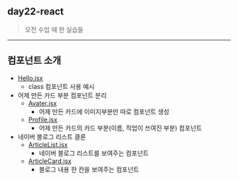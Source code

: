 ## day22-react

> 오전 수업 때 한 실습들

---

## 컴포넌트 소개

- [Hello.jsx](./src/components/Hello.jsx)
  - class 컴포넌트 사용 예시
- 어제 만든 카드 부분 컴포넌트 분리
  - [Avater.jsx](./src/components/Avater.jsx)
    - 어제 만든 카드에 이미지부분만 따로 컴포넌트 생성
  - [Profile.jsx](./src/components/Profile.jsx)
    - 어제 만든 카드의 카드 부분(이름, 직업이 쓰여진 부분) 컴포넌트
- 네이버 블로그 리스트 클론
  - [ArticleList.jsx](./src/components/ArticleList.jsx)
    - 네이버 블로그 리스트를 보여주는 컴포넌트
  - [ArticleCard.jsx](./src/components/ArticleCard.jsx)
    - 블로그 내용 한 칸을 보여주는 컴포넌트
    <!-- 만약 더 쪼갠다면
  - [ProfileHeader.jsx]()
    - 블로그 프로필을 보여주는 컴포넌트 (유저이름 + 시간)
  - [ArticleImage.jsx]()
    - 썸내일 이미지
  - [ArticleMeta.jsx]()
    - 좋아요수, 댓글 수
      -->

---
